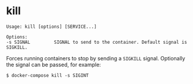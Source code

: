 <!--[metadata]>
+++
title = "kill"
description = "Forces running containers to stop."
keywords = ["fig, composition, compose, docker, orchestration, cli,  kill"]
[menu.main]
identifier="kill.compose"
parent = "smn_compose_cli"
+++
<![end-metadata]-->

# kill

```
Usage: kill [options] [SERVICE...]

Options:
-s SIGNAL         SIGNAL to send to the container. Default signal is SIGKILL.
```

Forces running containers to stop by sending a `SIGKILL` signal. Optionally the
signal can be passed, for example:

    $ docker-compose kill -s SIGINT

